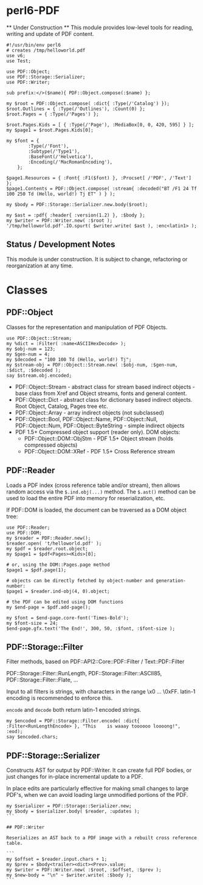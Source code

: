 perl6-PDF
=========

** Under Construction **  This module provides low-level tools for reading, writing and update of PDF content.

```
#!/usr/bin/env perl6
# creates /tmp/helloworld.pdf
use v6;
use Test;

use PDF::Object;
use PDF::Storage::Serializer;
use PDF::Writer;

sub prefix:</>($name){ PDF::Object.compose(:$name) };

my $root = PDF::Object.compose( :dict{ :Type(/'Catalog') });
$root.Outlines = { :Type(/'Outlines'), :Count(0) };
$root.Pages = { :Type(/'Pages') };

$root.Pages.Kids = [ { :Type(/'Page'), :MediaBox[0, 0, 420, 595] } ];
my $page1 = $root.Pages.Kids[0];

my $font = {
        :Type(/'Font'),
        :Subtype(/'Type1'),
        :BaseFont(/'Helvetica'),
        :Encoding(/'MacRomanEncoding'),
    };

$page1.Resources = { :Font{ :F1($font) }, :Procset[ /'PDF', /'Text'] };
$page1.Contents = PDF::Object.compose( :stream{ :decoded("BT /F1 24 Tf  100 250 Td (Hello, world!) Tj ET" ) } );

my $body = PDF::Storage::Serializer.new.body($root);

my $ast = :pdf{ :header{ :version(1.2) }, :$body };
my $writer = PDF::Writer.new( :$root );
'/tmp/helloworld.pdf'.IO.spurt( $writer.write( $ast ), :enc<latin1> );

```

## Status / Development Notes

This module is under construction.  It is subject to change, refactoring or reorganization  at any time.

# Classes

## PDF::Object

Classes for the representation and manipulation of PDF Objects.

```
use PDF::Object::Stream;
my %dict = :Filter( :name<ASCIIHexDecode> );
my $obj-num = 123;
my $gen-num = 4;
my $decoded = "100 100 Td (Hello, world!) Tj";
my $stream-obj = PDF::Object::Stream.new( :$obj-num, :$gen-num, :$dict, :$decoded );
say $stream.obj.encoded;
```

- PDF::Object::Stream - abstract class for stream based indirect objects - base class from Xref and Object streams, fonts and general content.
- PDF::Object::Dict - abstract class for dictionary based indirect objects. Root Object, Catalog, Pages tree etc.
- PDF::Object::Array - array indirect objects (not subclassed)
- PDF::Object::Bool, PDF::Object::Name, PDF::Object::Null, PDF::Object::Num, PDF::Object::ByteString - simple indirect objects
- PDF 1.5+ Compressed object support (reader only). DOM objects:
  - PDF::Object::DOM::ObjStm - PDF 1.5+ Object stream (holds compressed objects)
  - PDF::Object::DOM::XRef - PDF 1.5+ Cross Reference stream

## PDF::Reader

Loads a PDF index (cross reference table and/or stream), then allows random access via the `$.ind.obj(...)` method. The `$.ast()`
method can be used to load the entire PDF into memory for reserialization, etc.

If PDF::DOM is loaded, the document can be traversed as a DOM object tree:

```
use PDF::Reader;
use PDF::DOM;
my $reader = PDF::Reader.new();
$reader.open( 't/helloworld.pdf' );
my $pdf = $reader.root.object;
my $page1 = $pdf<Pages><Kids>[0];

# or, using the DOM::Pages.page method
$page1 = $pdf.page(1);

# objects can be directly fetched by object-number and generation-number:
$page1 = $reader.ind-obj(4, 0).object;

# the PDF can be edited using DOM functions
my $end-page = $pdf.add-page();

my $font = $end-page.core-font('Times-Bold');
my $font-size = 24;
$end-page.gfx.text('The End!', 300, 50, :$font, :$font-size );

```

## PDF::Storage::Filter

Filter methods, based on PDF::API2::Core::PDF::Filter / Text::PDF::Filter

PDF::Storage::Filter::RunLength, PDF::Storage::Filter::ASCII85, PDF::Storage::Filter::Flate, ...

Input to all filters is strings, with characters in the range \x0 ... \0xFF. latin-1 encoding
is recommended to enforce this.

`encode` and `decode` both return latin-1 encoded strings.

 ```
 my $encoded = PDF::Storage::Filter.encode( :dict{ :Filter<RunLengthEncode> }, "This    is waaay toooooo loooong!", :eod);
 say $encoded.chars;
 ```

## PDF::Storage::Serializer

Constructs AST for output by PDF::Writer. It can create full PDF bodies, or just changes
for in-place incremental update to a PDF.

In place edits are particularly effective for making small changes to large PDF's, when we can avoid
loading large unmodified portions of the PDF.

````
my $serializer = PDF::Storage::Serializer.new;
my $body = $serializer.body( $reader, :updates );
```

## PDF::Writer

Reserializes an AST back to a PDF image with a rebuilt cross reference table.

```
my $offset = $reader.input.chars + 1;
my $prev = $body<trailer><dict><Prev>.value;
my $writer = PDF::Writer.new( :$root, :$offset, :$prev );
my $new-body = "\n" ~ $writer.write( :$body );
```

